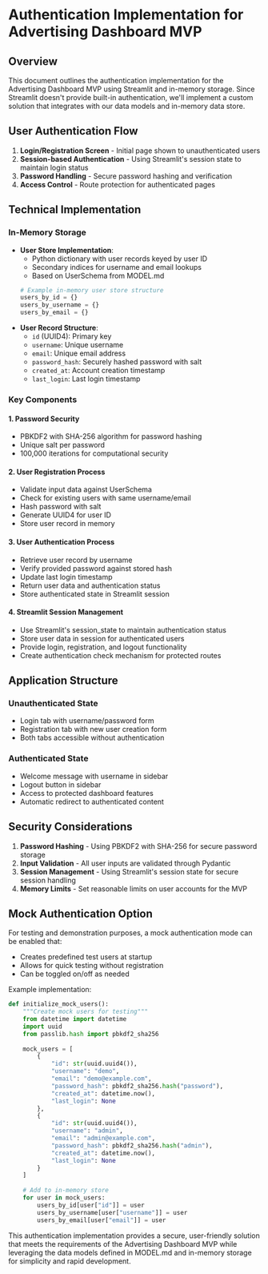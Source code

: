 # Authentication Implementation for Advertising Dashboard MVP

## Overview

This document outlines the authentication implementation for the Advertising Dashboard MVP using Streamlit and in-memory storage. Since Streamlit doesn't provide built-in authentication, we'll implement a custom solution that integrates with our data models and in-memory data store.

## User Authentication Flow

1. **Login/Registration Screen** - Initial page shown to unauthenticated users
2. **Session-based Authentication** - Using Streamlit's session state to maintain login status
3. **Password Handling** - Secure password hashing and verification
4. **Access Control** - Route protection for authenticated pages

## Technical Implementation

### In-Memory Storage

- **User Store Implementation**:
  - Python dictionary with user records keyed by user ID
  - Secondary indices for username and email lookups
  - Based on UserSchema from MODEL.md
  ```python
  # Example in-memory user store structure
  users_by_id = {}
  users_by_username = {}
  users_by_email = {}
  ```
- **User Record Structure**:
  - `id` (UUID4): Primary key
  - `username`: Unique username
  - `email`: Unique email address
  - `password_hash`: Securely hashed password with salt
  - `created_at`: Account creation timestamp
  - `last_login`: Last login timestamp

### Key Components

#### 1. Password Security

- PBKDF2 with SHA-256 algorithm for password hashing
- Unique salt per password
- 100,000 iterations for computational security

#### 2. User Registration Process

- Validate input data against UserSchema
- Check for existing users with same username/email
- Hash password with salt
- Generate UUID4 for user ID
- Store user record in memory

#### 3. User Authentication Process

- Retrieve user record by username
- Verify provided password against stored hash
- Update last login timestamp
- Return user data and authentication status
- Store authenticated state in Streamlit session

#### 4. Streamlit Session Management

- Use Streamlit's session_state to maintain authentication status
- Store user data in session for authenticated users
- Provide login, registration, and logout functionality
- Create authentication check mechanism for protected routes

## Application Structure

### Unauthenticated State

- Login tab with username/password form
- Registration tab with new user creation form
- Both tabs accessible without authentication

### Authenticated State

- Welcome message with username in sidebar
- Logout button in sidebar
- Access to protected dashboard features
- Automatic redirect to authenticated content

## Security Considerations

1. **Password Hashing** - Using PBKDF2 with SHA-256 for secure password storage
2. **Input Validation** - All user inputs are validated through Pydantic
3. **Session Management** - Using Streamlit's session state for secure session handling
4. **Memory Limits** - Set reasonable limits on user accounts for the MVP

## Mock Authentication Option

For testing and demonstration purposes, a mock authentication mode can be enabled that:

- Creates predefined test users at startup
- Allows for quick testing without registration
- Can be toggled on/off as needed

Example implementation:

```python
def initialize_mock_users():
    """Create mock users for testing"""
    from datetime import datetime
    import uuid
    from passlib.hash import pbkdf2_sha256
    
    mock_users = [
        {
            "id": str(uuid.uuid4()),
            "username": "demo",
            "email": "demo@example.com",
            "password_hash": pbkdf2_sha256.hash("password"),
            "created_at": datetime.now(),
            "last_login": None
        },
        {
            "id": str(uuid.uuid4()),
            "username": "admin",
            "email": "admin@example.com",
            "password_hash": pbkdf2_sha256.hash("admin"),
            "created_at": datetime.now(),
            "last_login": None
        }
    ]
    
    # Add to in-memory store
    for user in mock_users:
        users_by_id[user["id"]] = user
        users_by_username[user["username"]] = user
        users_by_email[user["email"]] = user
```

This authentication implementation provides a secure, user-friendly solution that meets the requirements of the Advertising Dashboard MVP while leveraging the data models defined in MODEL.md and in-memory storage for simplicity and rapid development.
